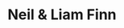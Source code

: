 ---
title: "Neil & Liam Finn"
summary: "Collaborative group with father and son duo and ."
image: "neil-liam-finn.jpg"
apple_music_artist_url: "https://music.apple.com/gb/artist/neil-liam-finn/1384347401"
---